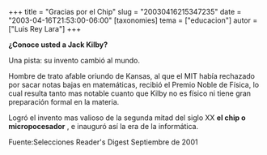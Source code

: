 +++
title = "Gracias por el Chip"
slug = "20030416215347235"
date = "2003-04-16T21:53:00-06:00"
[taxonomies]
tema = ["educacion"]
autor = ["Luis Rey Lara"]
+++

**¿Conoce usted a Jack Kilby?**

Una pista: su invento cambió al mundo.

<!-- more -->
Hombre de trato afable oriundo de Kansas, al que el MIT había rechazado
por sacar notas bajas en matemáticas, recibió el Premio Noble de Física,
lo cual resulta tanto mas notable cuanto que Kilby no es físico ni tiene
gran preparación formal en la materia.

Logró el invento mas valioso de la segunda mitad del siglo XX **el chip
o micropocesador** , e inauguró así la era de la informática.



Fuente:Selecciones Reader's Digest Septiembre de 2001

